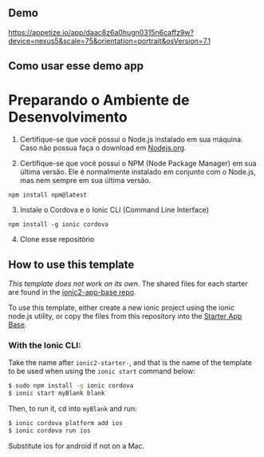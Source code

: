 ## Demo
https://appetize.io/app/daac8z6a0hugn0315n6caffz9w?device=nexus5&scale=75&orientation=portrait&osVersion=7.1

## Como usar esse demo app

# Preparando o Ambiente de Desenvolvimento
1) Certifique-se que você possui o Node.js instalado em sua máquina. Caso não possua faça o download em [Nodejs.org](https://nodejs.org/en/).

2) Certifique-se que você possui o NPM (Node Package Manager) em sua última versão. Ele é normalmente instalado em conjunto com
o Node.js, mas nem sempre em sua última versão.

```
npm install npm@latest
```  

3) Instale o Cordova e o Ionic CLI (Command Line Interface) 
```
npm install -g ionic cordova
```


4) Clone esse repositório

## How to use this template

*This template does not work on its own*. The shared files for each starter are found in the [ionic2-app-base repo](https://github.com/ionic-team/ionic2-app-base).

To use this template, either create a new ionic project using the ionic node.js utility, or copy the files from this repository into the [Starter App Base](https://github.com/ionic-team/ionic2-app-base).

### With the Ionic CLI:

Take the name after `ionic2-starter-`, and that is the name of the template to be used when using the `ionic start` command below:

```bash
$ sudo npm install -g ionic cordova
$ ionic start myBlank blank
```

Then, to run it, cd into `myBlank` and run:

```bash
$ ionic cordova platform add ios
$ ionic cordova run ios
```

Substitute ios for android if not on a Mac.

